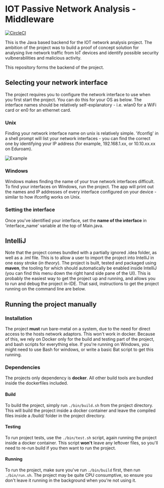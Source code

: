 # IOT Passive Network Analysis - Middleware
[![CircleCI](https://circleci.com/gh/ElliotAlexander/IOT-network-analysis-backend.svg?style=svg&circle-token=b58db770983c57865e5c66b2b18e083b59f28593)](https://circleci.com/gh/ElliotAlexander/IOT-network-analysis-backend)

This is the Java based backend for the IOT network analysis project. The ambition of the project was to build a proof of concept solution for analysing live network traffic from IoT devices and identify possible security vulbnerabilities and malicious activity.

This repository forms the backend of the project.


## Selecting your network interface

The project requires you to configure the network interface to use when you first start the project. You can do this for your OS as below. The interface names should be relatively self-explanatory - i.e. wlan0 for a WiFi card or en0 for an ethernet card.

### Unix

Finding your network interface name on unix is relatively simple. 'ifconfig' in a shell prompt will list your network interfaces - you can find the correct one by identifying your IP address (for example, 192.168.1.xx, or 10.10.xx.xx on Eduroam). 

![Example](https://imgur.com/fSwiOks)

### Windows

Windows makes finding the name of your true network interfaces difficult. To find your interfaces on Windows, run the project. The app will print out the names and IP addresses of every interface configured on your device - similar to how ifconfig works on Unix.

### Setting the interface

Once you've identified your interface, set the **name of the interface** in 'interface_name' variable at the top of Main.java.

## IntelliJ

Note that the project comes bundled with a partially ignored .idea folder, as well as a .iml file. This is to allow a user to import the project into IntelliJ in one easy stroke (*in theory*). The project is built, tested and packaged using **maven**, the tooling for which should automatically be enabled inside IntelliJ (you can find this menu down the right hand side pane of the UI). This is probably the easiest way to get the project up and running, and allows you to run and debug the project in-IDE. That said, instructions to get the project running on the command line are below. 

## Running the project manually

### Installation

The project **must** run bare-metal on a system, due to the need for direct access to the hosts network adaptors. This won't work in docker. Because of this, we rely on Docker only for the build and testing part of the project, and bash scripts for everything else. If you're running on Windows, you might need to use Bash for windows, or write a basic Bat script to get this running. 

### Dependencies

The projects only dependency is **docker**. All other build tools are bundled inside the dockerfiles included. 


#### Build

To build the project, simply run `./bin/build.sh` from the project directory. This will build the project inside a docker container and leave the compiled files inside a /build/ folder in the project directory. 

#### Testing

To run project tests, use the `./bin/test.sh` script, again running the project inside a docker container. This script **won't** leave any leftover files, so you'll need to re-run build if you then want to run the project.

#### Running

To run the project, make sure you've run `./bin/build` first, then run `./bin/run.sh`. The project may be quite CPU consumptive, so ensure you don't leave it running in the background when you're not using it. 

